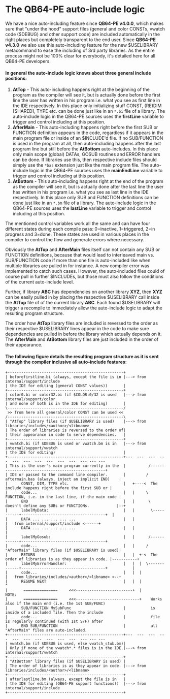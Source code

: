 # The QB64-PE auto-include logic
We have a nice auto-including feature since **QB64-PE v4.0.0**, which makes sure that "under the hood" support files (general and color CONSTs, vwatch code ($DEBUG) and other support code) are included automatically in the right places but completely transparent to the end user. Since **QB64-PE v4.3.0** we also use this auto-including feature for the new $USELIBRARY metacommand to ease the including of 3rd party libraries. As the entire process might not be 100% clear for everybody, it's detailed here for all QB64-PE developers.

#### In general the auto-include logic knows about three general include positions:
1. **AtTop** - This auto-including happens right at the beginning of the program as the compiler will see it, but is actually done before the first line the user has written in his program i.e. what you see as first line in the IDE respectively. In this place only initializing stuff CONST, (RE)DIM [SHARED], TYPE etc. can be done just like in an `*.bi` file of a library. The auto-include logic in the QB64-PE sources uses the **firstLine** variable to trigger and control including at this position.
2. **AfterMain** - This auto-including happens right before the first SUB or FUNCTION definition appears in the code, regardless if it appears in the main program file or inside of an $INCLUDE'd file. If no SUB/FUNCTION is used in the program at all, then auto-including happens after the last program line but still before the **AtBottom** auto-includes. In this place only main scope (global) DATAs, GOSUB routines and ERROR handlers can be done. If libraries use this, then respective include files should simply use the `*bas` extension just like the main program file. The auto-include logic in the QB64-PE sources uses the **mainEndLine** variable to trigger and control including at this position.
3. **AtBottom** - This auto-including happens right at the end of the program as the compiler will see it, but is actually done after the last line the user has written in his program i.e. what you see as last line in the IDE respectively. In this place only SUB and FUNCTION definitions can be done just like in an `*.bm` file of a library. The auto-include logic in the QB64-PE sources uses the **lastLine** variable to trigger and control including at this position.

The mentioned control variables work all the same and can have four different states during each compile pass: 0=inactive, 1=triggered, 2=in progress and 3=done. These states are used in various places in the compiler to control the flow and generate errors where necessary.

Obviously the **AtTop** and **AfterMain** files itself can not contain any SUB or FUNCTION definitions, because that would lead to interleaved main vs. SUB/FUNCTION code if more than one file is auto-included like when multiple libraries are pulled in for instance. A new compiler error was implemented to catch such cases. However, the auto-included files could of course pull in further $INCLUDEs, but those must also follow the conditions of the current auto-include level.

Further, if library **ABC** has dependencies on another library **XYZ**, then **XYZ** can be easily pulled in by placing the respective $USELIBRARY call inside the **AtTop** file of of the current library **ABC**. Each found $USELIBRARY will trigger a recompile to immediately allow the auto-include logic to adapt the resulting program structure.

The order how **AtTop** library files are included is reversed to the order as their respective $USELIBRARY lines appear in the code to make sure dependencies are pulled in before the library which actually depends on it. The **AfterMain** and **AtBottom** library files are just included in the order of their appearance.

#### The following figure details the resulting program structure as it is sent through the compiler inclusive all auto-include features:
    +---------------------------------------------------+
    | beforefirstline.bi (always, except the file is in |---> from internal/support/include
    | the IDE for editing (general CONST values))       |
    +---------------------------------------------------+
    | color0.bi or color32.bi (if $COLOR:0/32 is used   |---> from internal/support/color
    | and none of both is in the IDE for editing)       |
    \---------------------------------------------------/
     >> from here all general/color CONST can be used <<
    /---------------------------------------------------\
    | "AtTop" library files (if $USELIBRARY is used)    |---> from libraries/includes/<author>/<libname>
    | The order of libraries is reversed to the order of|
    | their appearance in code to serve dependencies.   |
    +---------------------------------------------------+
    | vwatch.bi (if $DEBUG is used or vwatch.bm is in   |---> from internal/support/vwatch
    | the IDE for editing)                              |
    +---------------------------------------------------+---  ---  ---  ---  ---  ---  ---  ---  ---  ---  --- --- ---
    | This is the user's main program currently in the  |          /--------------------------------------------------+
    | IDE or passed to the command line compiler.       |         / aftermain.bas (always, inject an implicit END)    |
    |      CONST, DIM, TYPE etc.                        |   +----<  The include happens right before the first SUB or |
    |      code...                                      |   |     \ FUNCTION, i.e. in the last line, if the main code |
    |      END                                          |   |      \ doesn't define any SUBs or FUNCTIONs.            |--+
    |      labelMyData:                                 |   |       \-----------+-------------------------------------+  |
    |      DATA ... ... ... ... ...                     |   |                   |   from internal/support/include <------+
    |      DATA ... ... ... ... ...                     |   |                   |
    |      labelMyGosub:                                |   |      /------------+-------------------------------------+
    |      code...                                      |   |     / "AfterMain" library files (if $USELIBRARY is used)|
    |      RETURN                                       |   |  +-<  The order of libraries is as they appear in code. |-----------+
    |      labelMyErrorHandler:                         |   |  |  \-------------+-------------------------------------+           |
    |      code...                                      |   |  |                |   from libraries/includes/<author>/<libname> <--+
    |      RESUME NEXT                                  |   |  |                ^
    |       ===============     <<<-------------------------+  |              NOTE:
    |       ===============     <<<----------------------------+    Works also if the main end (i.e. the 1st SUB/FUNC)
    |      SUB/FUNCTION MySubFunc                       |           is inside of a included file. Then the include
    |      code...                                      |           file is regularly continued (with 1st S/F) after
    |      END SUB/FUNCTION                             |           all "AfterMain" files are auto-included.
    +---------------------------------------------------+---  ---  ---  ---  ---  ---  ---  ---  ---  ---  --- --- ---
    | vwatch.bm (if $DEBUG is used, else vwatch_stub.bm)|
    | Only if none of the vwatch*.* files is in the IDE.|---> from internal/support/vwatch
    +---------------------------------------------------+
    | "AtBottom" library files (if $USELIBRARY is used) |
    | The order of libraries is as they appear in code. |---> from libraries/includes/<author>/<libname>
    +---------------------------------------------------+
    | afterlastline.bm (always, except the file is in   |
    | the IDE for editing (QB64-PE support functions))  |---> from internal/support/include
    +---------------------------------------------------+
